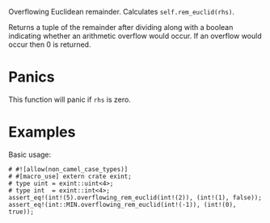 Overflowing Euclidean remainder. Calculates `self.rem_euclid(rhs)`.

Returns a tuple of the remainder after dividing along with a boolean indicating
whether an arithmetic overflow would occur. If an overflow would occur then 0 is
returned.

# Panics

This function will panic if `rhs` is zero.

# Examples

Basic usage:

```
# #![allow(non_camel_case_types)]
# #[macro_use] extern crate exint;
# type uint = exint::uint<4>;
# type int  = exint::int<4>;
assert_eq!(int!(5).overflowing_rem_euclid(int!(2)), (int!(1), false));
assert_eq!(int::MIN.overflowing_rem_euclid(int!(-1)), (int!(0), true));
```
